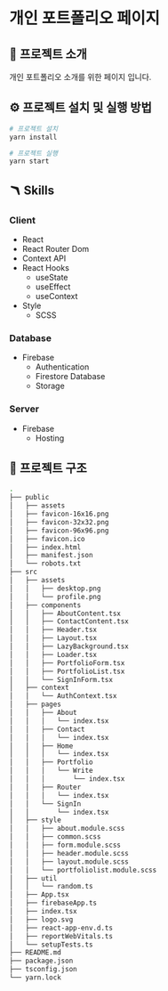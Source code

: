 # 개인 포트폴리오 페이지

## 🌈 프로젝트 소개

개인 포트폴리오 소개를 위한 페이지 입니다.

## ⚙️ 프로젝트 설치 및 실행 방법

```Bash
# 프로젝트 설치
yarn install

# 프로젝트 실행
yarn start
```

## 🪃 Skills

### Client

- React
- React Router Dom
- Context API
- React Hooks
  - useState
  - useEffect
  - useContext
- Style
  - SCSS

### Database

- Firebase
  - Authentication
  - Firestore Database
  - Storage

### Server

- Firebase
  - Hosting

## 📖 프로젝트 구조

```Bash
.
├── public
│   ├── assets
│   ├── favicon-16x16.png
│   ├── favicon-32x32.png
│   ├── favicon-96x96.png
│   ├── favicon.ico
│   ├── index.html
│   ├── manifest.json
│   └── robots.txt
├── src
│   ├── assets
│   │   ├── desktop.png
│   │   └── profile.png
│   ├── components
│   │   ├── AboutContent.tsx
│   │   ├── ContactContent.tsx
│   │   ├── Header.tsx
│   │   ├── Layout.tsx
│   │   ├── LazyBackground.tsx
│   │   ├── Loader.tsx
│   │   ├── PortfolioForm.tsx
│   │   ├── PortfolioList.tsx
│   │   └── SignInForm.tsx
│   ├── context
│   │   └── AuthContext.tsx
│   ├── pages
│   │   ├── About
│   │   │   └── index.tsx
│   │   ├── Contact
│   │   │   └── index.tsx
│   │   ├── Home
│   │   │   └── index.tsx
│   │   ├── Portfolio
│   │   │   └── Write
│   │   │       └── index.tsx
│   │   ├── Router
│   │   │   └── index.tsx
│   │   └── SignIn
│   │       └── index.tsx
│   ├── style
│   │   ├── about.module.scss
│   │   ├── common.scss
│   │   ├── form.module.scss
│   │   ├── header.module.scss
│   │   ├── layout.module.scss
│   │   └── portfoliolist.module.scss
│   ├── util
│   │   └── random.ts
│   ├── App.tsx
│   ├── firebaseApp.ts
│   ├── index.tsx
│   ├── logo.svg
│   ├── react-app-env.d.ts
│   ├── reportWebVitals.ts
│   └── setupTests.ts
├── README.md
├── package.json
├── tsconfig.json
└── yarn.lock
```
